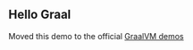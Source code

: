 ## Hello Graal

Moved this demo to the official [GraalVM demos](https://github.com/graalvm/graalvm-demos/tree/master/hello-graal)
